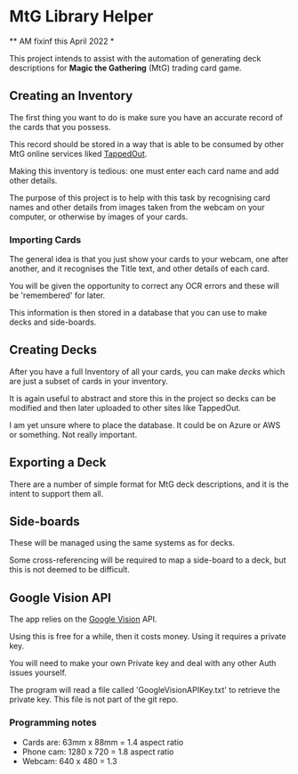 # MtG Library Helper

** AM fixinf this April 2022 *

This project intends to assist with the automation of generating deck descriptions for **Magic the Gathering** (MtG) trading card game.

## Creating an Inventory

The first thing you want to do is make sure you have an accurate record of the cards that you possess.

This record should be stored in a way that is able to be consumed by other MtG online services liked [TappedOut](http://www.tappedout.com).

Making this inventory is tedious: one must enter each card name and add other details.

The purpose of this project is to help with this task by recognising card names and other details from images taken from the webcam on your computer, or otherwise by images of your cards.

### Importing Cards

The general idea is that you just show your cards to your webcam, one after another, and it recognises the Title text, and other details of each card.

You will be given the opportunity to correct any OCR errors and these will be 'remembered' for later.

This information is then stored in a database that you can use to make decks and side-boards.

## Creating Decks

After you have a full Inventory of all your cards, you can make *decks* which are just a subset of cards in your inventory.

It is again useful to abstract and store this in the project so decks can be modified and then later uploaded to other sites like TappedOut.

I am yet unsure where to place the database. It could be on Azure or AWS or something. Not really important.

## Exporting a Deck

There are a number of simple format for MtG deck descriptions, and it is the intent to support them all.

## Side-boards

These will be managed using the same systems as for decks.

Some cross-referencing will be required to map a side-board to a deck, but this is not deemed to be difficult.

## Google Vision API

The app relies on the [Google Vision](https://cloud.google.com/vision/) API. 

Using this is free for a while, then it costs money. Using it requires a private key.

You will need to make your own Private key and deal with any other Auth issues yourself.

The program will read a file called 'GoogleVisionAPIKey.txt' to retrieve the private key. This file is not part of the git repo.

### Programming notes

* Cards are:   63mm x 88mm = 1.4 aspect ratio
* Phone cam:   1280 x 720 = 1.8 aspect ratio
* Webcam:      640 x 480 = 1.3



